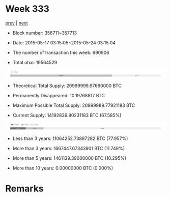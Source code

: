 # Week 333

[prev](week0332.md) | [next](week0334.md)

- Block number: 356711~357713

- Date: 2015-05-17 03:15:05~2015-05-24 03:15:04

- The number of transaction this week: 690906

- Total utxo: 19564529

![](../images/mined_week0333.png)

- Theoretical Total Supply: 20999999.97690000 BTC

- Permanently Disappeared: 10.19768817 BTC

- Maximum Possible Total Supply: 20999989.77921183 BTC

- Current Supply: 14192839.80231183 BTC (67.585%)

![](../images/year_week0333.png)


- Less than 3 years: 11064252.73887282 BTC (77.957%)

- More than 3 years: 1667447.67343901 BTC (11.749%)

- More than 5 years: 1461139.39000000 BTC (10.295%)

- More than 10 years: 0.00000000 BTC (0.000%)

# Remarks

